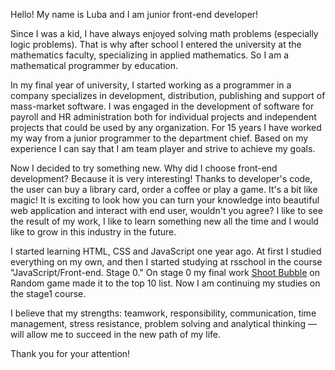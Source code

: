 Hello! My name is Luba and I am junior front-end developer!

Since I was a kid, I have always enjoyed solving math problems (especially logic problems).
That is why after school I entered the university at the mathematics faculty, specializing in applied mathematics. So I am a mathematical programmer by education.

In my final year of university, I started working as a programmer in a company specializes in development, distribution, publishing and support of mass-market software. I was engaged in the development of software for payroll and HR administration both for individual projects and independent projects that could be used by any organization. For 15 years I have worked my way from a junior programmer to the department chief. Based on my experience I can say that I am team player and strive to achieve my goals.

Now I decided to try something new. Why did I choose front-end development? Because it is very interesting! Thanks to developer's code, the user can buy a library card, order a coffee or play a game. It's a bit like magic! It is exciting to look how you can turn your knowledge into beautiful web application and interact with end user, wouldn't you agree? I like to see the result of my work, I like to learn something new all the time and I would like to grow in this industry in the future.

I started learning HTML, CSS and JavaScript one year ago. At first I studied everything on my own, and then I started studying at rsschool in the course "JavaScript/Front-end. Stage 0."
On stage 0 my final work [Shoot Bubble](https://zarembochka.github.io/stage0/random-game/) on Random game made it to the top 10 list. Now I am continuing my studies on the stage1 course.

I believe that my strengths: teamwork, responsibility, communication, time management, stress resistance, problem solving and analytical thinking — will allow me to succeed in the new path of my life.

Thank you for your attention!

